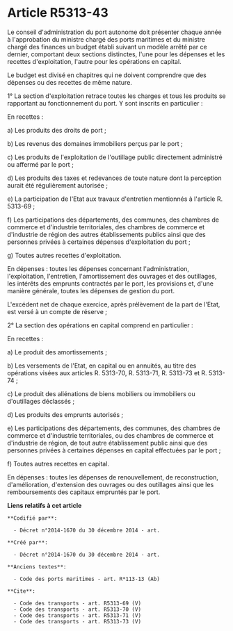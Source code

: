 # Article R5313-43

Le conseil d'administration du port autonome doit présenter chaque année à l'approbation du ministre chargé des ports
maritimes et du ministre chargé des finances un budget établi suivant un modèle arrêté par ce dernier, comportant deux
sections distinctes, l'une pour les dépenses et les recettes d'exploitation, l'autre pour les opérations en capital. 

Le budget est divisé en chapitres qui ne doivent comprendre que des dépenses ou des recettes de même nature. 

1° La section d'exploitation retrace toutes les charges et tous les produits se rapportant au fonctionnement du port. Y sont
inscrits en particulier : 

En recettes : 

a) Les produits des droits de port ; 

b) Les revenus des domaines immobiliers perçus par le port ; 

c) Les produits de l'exploitation de l'outillage public directement administré ou affermé par le port ; 

d) Les produits des taxes et redevances de toute nature dont la perception aurait été régulièrement autorisée ; 

e) La participation de l'Etat aux travaux d'entretien mentionnés à l'article R. 5313-69 ; 

f) Les participations des départements, des communes, des chambres de commerce et d'industrie territoriales, des chambres de
commerce et d'industrie de région des autres établissements publics ainsi que des personnes privées à certaines dépenses
d'exploitation du port ; 

g) Toutes autres recettes d'exploitation. 

En dépenses : toutes les dépenses concernant l'administration, l'exploitation, l'entretien, l'amortissement des ouvrages et
des outillages, les intérêts des emprunts contractés par le port, les provisions et, d'une manière générale, toutes les
dépenses de gestion du port. 

L'excédent net de chaque exercice, après prélèvement de la part de l'Etat, est versé à un compte de réserve ; 

2° La section des opérations en capital comprend en particulier : 

En recettes : 

a) Le produit des amortissements ; 

b) Les versements de l'Etat, en capital ou en annuités, au titre des opérations visées aux articles R. 5313-70, R. 5313-71,
R. 5313-73 et R. 5313-74 ; 

c) Le produit des aliénations de biens mobiliers ou immobiliers ou d'outillages déclassés ; 

d) Les produits des emprunts autorisés ; 

e) Les participations des départements, des communes, des chambres de commerce et d'industrie territoriales, ou des chambres
de commerce et d'industrie de région, de tout autre établissement public ainsi que des personnes privées à certaines dépenses
en capital effectuées par le port ; 

f) Toutes autres recettes en capital. 

En dépenses : toutes les dépenses de renouvellement, de reconstruction, d'amélioration, d'extension des ouvrages ou des
outillages ainsi que les remboursements des capitaux empruntés par le port.

**Liens relatifs à cet article**

	**Codifié par**:

	  - Décret n°2014-1670 du 30 décembre 2014 - art.

	**Créé par**:

	  - Décret n°2014-1670 du 30 décembre 2014 - art.

	**Anciens textes**:

	  - Code des ports maritimes - art. R*113-13 (Ab)

	**Cite**:

	  - Code des transports - art. R5313-69 (V)
	  - Code des transports - art. R5313-70 (V)
	  - Code des transports - art. R5313-71 (V)
	  - Code des transports - art. R5313-73 (V)
